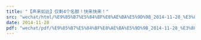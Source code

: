 ```yaml
---
title: "【声来如此】仅剩4个名额！快来快来！"
src: "wechat/html/%E9%85%B7%E5%84%BF%E8%AE%BA%E5%9D%9B_2014-11-28_%E3%80%90%E5%A3%B0%E6%9D%A5%E5%A6%82%E6%AD%A4%E3%80%91%E4%BB%85%E5%89%A94%E4%B8%AA%E5%90%8D%E9%A2%9D%EF%BC%81%E5%BF%AB%E6%9D%A5%E5%BF%AB%E6%9D%A5%EF%BC%81.html"
date: 2014-11-28
pdf: "wechat/pdf/%E9%85%B7%E5%84%BF%E8%AE%BA%E5%9D%9B_2014-11-28_%E3%80%90%E5%A3%B0%E6%9D%A5%E5%A6%82%E6%AD%A4%E3%80%91%E4%BB%85%E5%89%A94%E4%B8%AA%E5%90%8D%E9%A2%9D%EF%BC%81%E5%BF%AB%E6%9D%A5%E5%BF%AB%E6%9D%A5%EF%BC%81.pdf"
---
```

